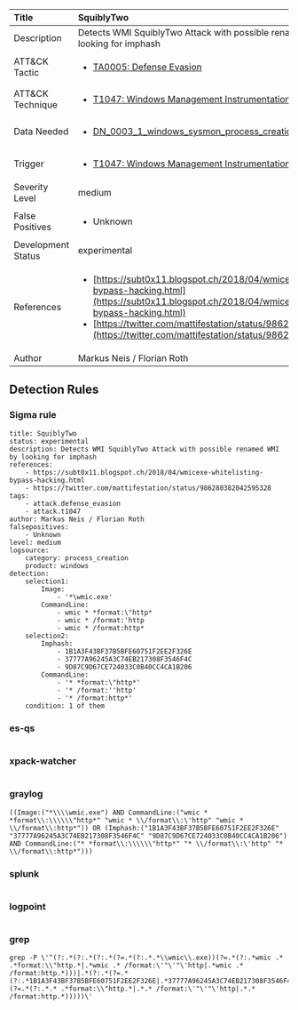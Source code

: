 | Title                | SquiblyTwo                                                                                                                                                 |
|:---------------------|:------------------------------------------------------------------------------------------------------------------------------------------------------------|
| Description          | Detects WMI SquiblyTwo Attack with possible renamed WMI by looking for imphash                                                                                                                                           |
| ATT&amp;CK Tactic    | <ul><li>[TA0005: Defense Evasion](https://attack.mitre.org/tactics/TA0005)</li></ul>  |
| ATT&amp;CK Technique | <ul><li>[T1047: Windows Management Instrumentation](https://attack.mitre.org/techniques/T1047)</li></ul>                             |
| Data Needed          | <ul><li>[DN_0003_1_windows_sysmon_process_creation](../Data_Needed/DN_0003_1_windows_sysmon_process_creation.md)</li></ul>                                                         |
| Trigger              | <ul><li>[T1047: Windows Management Instrumentation](../Triggers/T1047.md)</li></ul>  |
| Severity Level       | medium                                                                                                                                                 |
| False Positives      | <ul><li>Unknown</li></ul>                                                                  |
| Development Status   | experimental                                                                                                                                                |
| References           | <ul><li>[https://subt0x11.blogspot.ch/2018/04/wmicexe-whitelisting-bypass-hacking.html](https://subt0x11.blogspot.ch/2018/04/wmicexe-whitelisting-bypass-hacking.html)</li><li>[https://twitter.com/mattifestation/status/986280382042595328](https://twitter.com/mattifestation/status/986280382042595328)</li></ul>                                                          |
| Author               | Markus Neis / Florian Roth                                                                                                                                                |


## Detection Rules

### Sigma rule

```
title: SquiblyTwo
status: experimental
description: Detects WMI SquiblyTwo Attack with possible renamed WMI by looking for imphash
references:
    - https://subt0x11.blogspot.ch/2018/04/wmicexe-whitelisting-bypass-hacking.html
    - https://twitter.com/mattifestation/status/986280382042595328
tags:
    - attack.defense_evasion
    - attack.t1047
author: Markus Neis / Florian Roth
falsepositives:
    - Unknown
level: medium
logsource:
    category: process_creation
    product: windows
detection:
    selection1:
        Image:
            - '*\wmic.exe'
        CommandLine:
            - wmic * *format:\"http*
            - wmic * /format:'http
            - wmic * /format:http*
    selection2:
        Imphash:
            - 1B1A3F43BF37B5BFE60751F2EE2F326E
            - 37777A96245A3C74EB217308F3546F4C
            - 9D87C9D67CE724033C0B40CC4CA1B206
        CommandLine:
            - '* *format:\"http*'
            - '* /format:''http'
            - '* /format:http*'
    condition: 1 of them

```





### es-qs
    
```

```


### xpack-watcher
    
```

```


### graylog
    
```
((Image:("*\\\\wmic.exe") AND CommandLine:("wmic * *format\\:\\\\\\"http*" "wmic * \\/format\\:\'http" "wmic * \\/format\\:http*")) OR (Imphash:("1B1A3F43BF37B5BFE60751F2EE2F326E" "37777A96245A3C74EB217308F3546F4C" "9D87C9D67CE724033C0B40CC4CA1B206") AND CommandLine:("* *format\\:\\\\\\"http*" "* \\/format\\:\'http" "* \\/format\\:http*")))
```


### splunk
    
```

```


### logpoint
    
```

```


### grep
    
```
grep -P \'^(?:.*(?:.*(?:.*(?=.*(?:.*.*\\wmic\\.exe))(?=.*(?:.*wmic .* .*format:\\"http.*|.*wmic .* /format:\'"\'"\'http|.*wmic .* /format:http.*)))|.*(?:.*(?=.*(?:.*1B1A3F43BF37B5BFE60751F2EE2F326E|.*37777A96245A3C74EB217308F3546F4C|.*9D87C9D67CE724033C0B40CC4CA1B206))(?=.*(?:.*.* .*format:\\"http.*|.*.* /format:\'"\'"\'http|.*.* /format:http.*)))))\'
```




